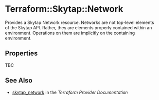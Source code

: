 # Terraform::Skytap::Network

Provides a Skytap Network resource. Networks are not top-level elements of the Skytap API.
Rather, they are elements properly contained within an environment.
Operations on them are implicitly on the containing environment.

## Properties

TBC

## See Also

* [skytap_network](https://www.terraform.io/docs/providers/skytap/r/network.html) in the _Terraform Provider Documentation_